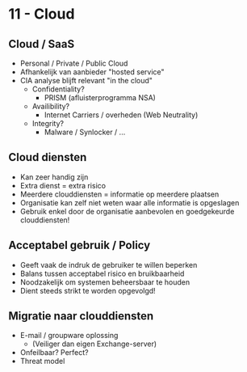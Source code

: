 # 11 - Cloud
## Cloud / SaaS
- Personal / Private / Public Cloud
- Afhankelijk van aanbieder "hosted service"
- CIA analyse blijft relevant "in the cloud"
  - Confidentiality?
    - PRISM (afluisterprogramma NSA)
  - Availibility?
    - Internet Carriers / overheden (Web Neutrality)
  - Integrity?
    - Malware / Synlocker / ...

## Cloud diensten
- Kan zeer handig zijn
- Extra dienst = extra risico
- Meerdere clouddiensten = informatie op meerdere plaatsen
- Organisatie kan zelf niet weten waar alle informatie is opgeslagen
- Gebruik enkel door de organisatie aanbevolen en goedgekeurde clouddiensten!

## Acceptabel gebruik / Policy
- Geeft vaak de indruk de gebruiker te willen beperken
- Balans tussen acceptabel risico en bruikbaarheid
- Noodzakelijk om systemen beheersbaar te houden
- Dient steeds strikt te worden opgevolgd!

## Migratie naar clouddiensten
- E-mail / groupware oplossing
  - (Veiliger dan eigen Exchange-server)
- Onfeilbaar? Perfect?
- Threat model
<!--stackedit_data:
eyJoaXN0b3J5IjpbODMxMjM3ODYzLC0zMTk3NTQxMCwtMTc2MT
I5OTMyLC0zMjA3MzEwNDUsNzMwOTk4MTE2XX0=
-->